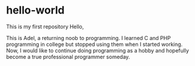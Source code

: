 # hello-world
This is my first repository
Hello,

This is Adel, a returning noob to programming. I learned C and PHP programming in college but stopped using them when I started working. Now, I would like to continue doing programming as a hobby and hopefully become a true professional programmer someday.

